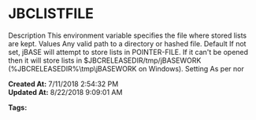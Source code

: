 # JBCLISTFILE

Description This environment variable specifies the file where stored lists are kept. Values Any valid path to a directory or hashed file. Default If not set, jBASE will attempt to store lists in POINTER-FILE. If it can't be opened then it will store lists in $JBCRELEASEDIR/tmp/jBASEWORK (%JBCRELEASEDIR%\tmp\jBASEWORK on Windows). Setting As per nor  

**Created At:** 7/11/2018 2:54:32 PM  
**Updated At:** 8/22/2018 9:09:01 AM  

**Tags:**
<badge text='environment variables' vertical='middle' />
